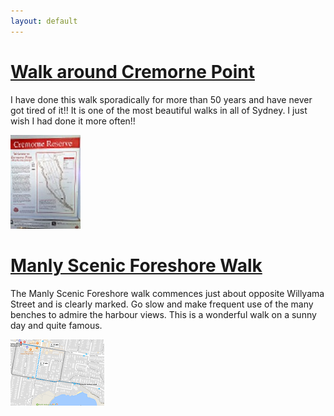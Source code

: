 ```yaml
---
layout: default
---
```






# [](#header-1)[Walk around Cremorne Point](another-page)


I have done this walk sporadically for more than 50 years and have never got tired of it!! It is one of the most beautiful walks in all of Sydney. I just wish I had done it more often!!


![](\assets\WalkAroundCremornePoint_112_150.jpg)





# [](#header-2)[Manly Scenic Foreshore Walk](another-page)

The Manly Scenic Foreshore walk commences just about opposite Willyama Street and is clearly marked. Go slow and make frequent use of the many benches to admire the harbour views. This is a wonderful walk on a sunny day and quite famous.

![](\assets\map_manly_foreshore_walk_150_106.png)








